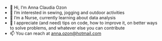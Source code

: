 - 👋 Hi, I’m Anna Claudia Ozon
- 👀 I’m interested in sewing, jogging and outdoor activities
- 🌱 I’m a Nurse, currently learning about data analysis
- 🤗 I appreciate (and need) tips on code, how to improve it, on better ways to solve problems, and whatever else you can contribute  
- 📫 You can reach at anna.ozon@hotmail.com

<!---
annaozon/annaozon is a ✨ special ✨ repository because its `README.md` (this file) appears on your GitHub profile.
You can click the Preview link to take a look at your changes.
--->
